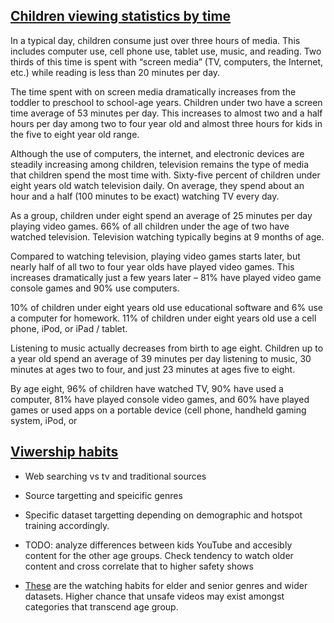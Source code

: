 ## [Children viewing statistics by time](http://www.techaddiction.ca/media-statistics.html)

In a typical day, children consume just over three hours of media. This includes computer use, cell phone use, tablet use, music, and reading. Two thirds of this time is spent with “screen media” (TV, computers, the Internet, etc.) while reading is less than 20 minutes per day.

The time spent with on screen media dramatically increases from the toddler to preschool to school-age years. Children under two have a screen time average of 53 minutes per day. This increases to almost two and a half hours per day among two to four year old and almost three hours for kids in the five to eight year old range.

Although the use of computers, the internet, and electronic devices are steadily increasing among children, television remains the type of media that children spend the most time with. Sixty-five percent of children under eight years old watch television daily. On average, they spend about an hour and a half (100 minutes to be exact) watching TV every day.

As a group, children under eight spend an average of 25 minutes per day playing video games.
66% of all children under the age of two have watched television.
Television watching typically begins at 9 months of age.

Compared to watching television, playing video games starts later, but nearly half of all two to four year olds have played video games. This increases dramatically just a few years later – 81% have played video game console games and 90% use computers.

10% of children under eight years old use educational software and 6% use a computer for homework.
11% of children under eight years old use a cell phone, iPod, or iPad / tablet.

Listening to music actually decreases from birth to age eight. Children up to a year old spend an average of 39 minutes per day listening to music, 30 minutes at ages two to four, and just 23 minutes at ages five to eight.

By age eight, 96% of children have watched TV, 90% have used a computer, 81% have played console video games, and 60% have played games or used apps on a portable device (cell phone, handheld gaming system, iPod, or

## [Viwership habits](https://www.alistdaily.com/social/youtube-kids-focuses-on-younger-demographic/)

- Web searching vs tv and traditional sources
- Source targetting and speicific genres
- Specific dataset targetting depending on demographic and hotspot training
  accordingly.

- TODO: analyze differences between kids YouTube and accesibly content for the
  other age groups. Check tendency to watch older content and cross correlate
  that to higher safety shows
- [These](https://digiday.com/media/demographics-youtube-5-charts/) are the watching habits for elder and senior genres and wider datasets. Higher chance that unsafe videos may exist amongst categories that transcend age group.

